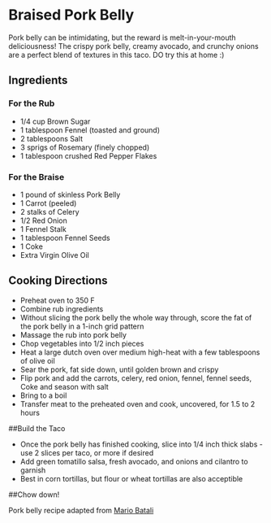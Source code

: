 Braised Pork Belly
========
Pork belly can be intimidating, but the reward is melt-in-your-mouth deliciousness! The crispy pork belly, creamy avocado, and crunchy onions are a perfect blend of textures in this taco. DO try this at home :) 

## Ingredients
### For the Rub
* 1/4 cup Brown Sugar
* 1 tablespoon Fennel (toasted and ground)
* 2 tablespoons Salt
* 3 sprigs of Rosemary (finely chopped)
* 1 tablespoon crushed Red Pepper Flakes

### For the Braise
* 1 pound of skinless Pork Belly
* 1 Carrot (peeled)
* 2 stalks of Celery
* 1/2 Red Onion
* 1 Fennel Stalk
* 1 tablespoon Fennel Seeds
* 1 Coke
* Extra Virgin Olive Oil

## Cooking Directions
* Preheat oven to 350 F
* Combine rub ingredients
* Without slicing the pork belly the whole way through, score the fat of the pork belly in a 1-inch grid pattern
* Massage the rub into pork belly 
* Chop vegetables into 1/2 inch pieces
* Heat a large dutch oven over medium high-heat with a few tablespoons of olive oil
* Sear the pork, fat side down, until golden brown and crispy
* Flip pork and add the carrots, celery, red onion, fennel, fennel seeds, Coke and season with salt
* Bring to a boil
* Transfer meat to the preheated oven and cook, uncovered, for 1.5 to 2 hours 

##Build the Taco
* Once the pork belly has finished cooking, slice into 1/4 inch thick slabs - use 2 slices per taco, or more if desired
* Add green tomatillo salsa, fresh avocado, and onions and cilantro to garnish
* Best in corn tortillas, but flour or wheat tortillas are also acceptible

##Chow down!

Pork belly recipe adapted from [Mario Batali](http://abc.go.com/shows/the-chew/recipes/braised-pork-belly-mario-battali)

